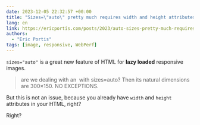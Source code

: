 ```yaml
---
date: 2023-12-05 22:32:57 +00:00
title: "Sizes=\"auto\" pretty much requires width and height attributes"
lang: en
link: https://ericportis.com/posts/2023/auto-sizes-pretty-much-requires-width-and-height/
authors:
  - "Eric Portis"
tags: [image, responsive, WebPerf]
---
```


`sizes="auto"` is a great new feature of HTML for **lazy loaded** responsive images.

> are we dealing with an <img> with sizes=auto? Then its natural dimensions are 300×150. NO EXCEPTIONS.

But this is not an issue, because you already have `width` and `height` attributes in your HTML, right?

Right?
